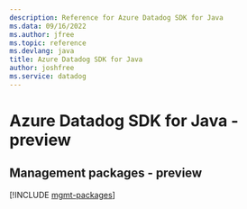 ```yaml
---
description: Reference for Azure Datadog SDK for Java
ms.data: 09/16/2022
ms.author: jfree
ms.topic: reference
ms.devlang: java
title: Azure Datadog SDK for Java
author: joshfree
ms.service: datadog
---
```

# Azure Datadog SDK for Java - preview

## Management packages - preview
[!INCLUDE [mgmt-packages](datadog-mgmt-index.md)]
